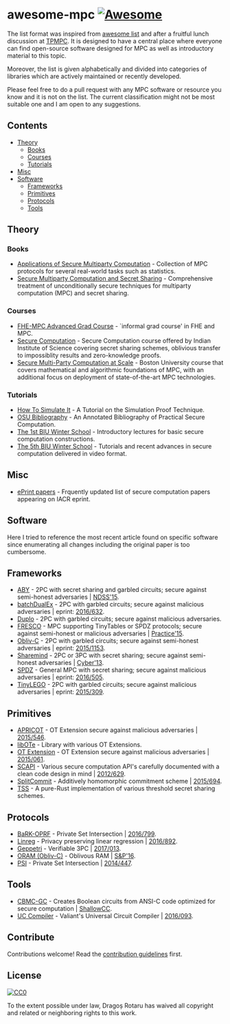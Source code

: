 # awesome-mpc [![Awesome](https://cdn.rawgit.com/sindresorhus/awesome/d7305f38d29fed78fa85652e3a63e154dd8e8829/media/badge.svg)](https://github.com/sindresorhus/awesome)

The list format was inspired from [awesome list](https://github.com/sindresorhus/awesome) and after a fruitful lunch discussion at [TPMPC](http://www.multipartycomputation.com/). It is designed to have a central place where everyone can find open-source software designed for MPC as well as introductory material to this topic.

Moreover, the list is given alphabetically and divided into categories of libraries which are actively maintained or recently developed.

Please feel free to do a pull request with any MPC software or resource you know and it is not on the list. The current classification might not be most suitable one and I am open to any suggestions.

## Contents

- [Theory](#theory)
	- [Books](#books)
	- [Courses](#courses)
	- [Tutorials](#tutorials)
- [Misc](#misc)
- [Software](#software)
	- [Frameworks](#frameworks)
	- [Primitives](#primitives)
 	- [Protocols](#protocols)
	- [Tools](#tools)

## Theory

### Books

- [Applications of Secure Multiparty Computation](http://ebooks.iospress.nl/volume/applications-of-secure-multiparty-computation) - Collection of MPC protocols for several real-world tasks such as statistics.
- [Secure Multiparty Computation and Secret Sharing](http://www.cambridge.org/dk/academic/subjects/computer-science/cryptography-cryptology-and-coding/secure-multiparty-computation-and-secret-sharing?format=HB) - Comprehensive treatment of unconditionally secure techniques for multiparty computation (MPC) and secret sharing.

### Courses

- [FHE-MPC Advanced Grad Course](https://www.cs.bris.ac.uk/home/nigel/FHE-MPC/) - `informal grad course' in FHE and MPC.
- [Secure Computation](http://drona.csa.iisc.ernet.in/%7Earpita/SecureComputation15.html) - Secure Computation course offered by Indian Institute of Science covering secret sharing schemes, oblivious transfer to impossiblity results and zero-knowledge proofs.
- [Secure Multi-Party Computation at Scale](https://piazza.com/bu/fall2017/cs591v1/home) - Boston University course that covers mathematical and algorithmic foundations of MPC, with an additional focus on deployment of state-of-the-art MPC technologies.

### Tutorials

- [How To Simulate It](https://eprint.iacr.org/2016/046) - A Tutorial on the Simulation Proof Technique.
- [OSU Bibliography](https://web.engr.oregonstate.edu/~rosulekm/scbib/index.php?n=Main.GettingStarted) - An Annotated Bibliography of Practical Secure Computation.
- [The 1st BIU Winter School](http://cyber.biu.ac.il/event/the-1st-biu-winter-school/) - Introductory lectures for basic secure computation constructions.
- [The 5th BIU Winter School](http://cyber.biu.ac.il/event/the-5th-biu-winter-school/) - Tutorials and recent advances in secure computation delivered in video format.

## Misc

- [ePrint papers](http://users-cs.au.dk/psn/list/) - Frquently updated list of secure computation papers appearing on IACR eprint.

## Software

Here I tried to reference the most recent article found on specific software since enumerating all changes including the original paper is too cumbersome.

## Frameworks

- [ABY](https://github.com/encryptogroup/ABY) - 2PC with secret sharing and garbled circuits; secure against semi-honest adversaries | [NDSS'15](http://encrypto.de/papers/DSZ15.pdf).
- [batchDualEx](https://github.com/osu-crypto/batchDualEx) - 2PC with garbled circuits; secure against malicious adversaries | eprint: [2016/632](https://eprint.iacr.org/2016/632).
- [Duplo](https://github.com/AarhusCrypto/DUPLO) - 2PC with garbled circuits; secure against malicious adversaries.
- [FRESCO](http://fresco.readthedocs.io/en/latest/) - MPC supporting TinyTables or SPDZ protocols; secure against semi-honest or malicious adversaries | [Practice'15](http://practice-project.eu/downloads/publications/D22.1-State-of-the-art-analysis-PU-V1.1.pdf).
- [Obliv-C](http://oblivc.org/) - 2PC with garbled circuits; secure against semi-honest adversaries | eprint: [2015/1153](http://eprint.iacr.org/2015/1153).
- [Sharemind](https://sharemind.cyber.ee/) - 2PC or 3PC with secret sharing; secure against semi-honest adversaries | [Cyber'13](https://cyber.ee/uploads/2013/04/Jagomagis_msc.pdf).
- [SPDZ](https://www.cs.bris.ac.uk/Research/CryptographySecurity/SPDZ/) - General MPC with secret sharing; secure against malicious adversaries | eprint: [2016/505](http://eprint.iacr.org/2016/505).
- [TinyLEGO](https://github.com/AarhusCrypto/TinyLEGO) - 2PC with garbled circuits; secure against malicious adversaries | eprint: [2015/309](http://eprint.iacr.org/2015/309).

## Primitives
- [APRICOT](https://github.com/bristolcrypto/apricot) - OT Extension secure against malicious adversaries | [2015/546](http://eprint.iacr.org/2015/546).
- [libOTe](https://github.com/osu-crypto/libOTe) - Library with various OT Extensions.
- [OT Extension](https://github.com/encryptogroup/OTExtension) - OT Extension secure against malicious adversaries | [2015/061](https://eprint.iacr.org/2015/061).
- [SCAPI](https://github.com/cryptobiu/scapi) - Various secure computation API's carefully documented with a clean code design in mind | [2012/629](http://eprint.iacr.org/2012/629).
- [SplitCommit](https://github.com/AarhusCrypto/SplitCommit) - Additively homomorphic commitment scheme | [2015/694](http://eprint.iacr.org/2015/694).
- [TSS](https://github.com/snipsco/rust-threshold-secret-sharing) - A pure-Rust implementation of various threshold secret sharing schemes.


## Protocols
- [BaRK-OPRF](https://github.com/osu-crypto/BaRK-OPRF) - Private Set Intersection | [2016/799](https://eprint.iacr.org/2016/799).
- [Linreg](https://github.com/schoppmp/linreg-mpc/) - Privacy preserving linear regression | [2016/892](https://eprint.iacr.org/2016/892).
- [Geppetri](https://github.com/meilof/geppetri) - Verifiable 3PC | [2017/013](https://eprint.iacr.org/2017/013).
- [ORAM (Obliv-C)](http://oblivc.org/sqoram/) - Oblivous RAM | [S&P'16](http://oblivc.org/docs/sqoram.pdf).
- [PSI](https://github.com/encryptogroup/PSI) - Private Set Intersection | [2014/447](https://eprint.iacr.org/2014/447).

## Tools
- [CBMC-GC](http://www.seceng.informatik.tu-darmstadt.de/index.php/research/software/cbmc-gc/) - Creates Boolean circuits from ANSI-C code optimized for secure computation | [ShallowCC](http://www.seceng.informatik.tu-darmstadt.de/assets/buescher/ShallowCC16.pdf).
- [UC Compiler](https://github.com/encryptogroup/UC) - Valiant's Universal Circuit Compiler | [2016/093](https://eprint.iacr.org/2016/093).


## Contribute

Contributions welcome! Read the [contribution guidelines](contributing.md) first.


## License

[![CC0](http://mirrors.creativecommons.org/presskit/buttons/88x31/svg/cc-zero.svg)](http://creativecommons.org/publicdomain/zero/1.0)

To the extent possible under law, Dragoș Rotaru has waived all copyright and
related or neighboring rights to this work.

